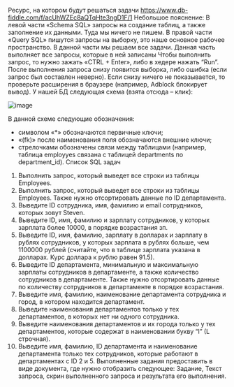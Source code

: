 Ресурс, на котором будут решаться задачи
https://www.db-fiddle.com/f/acUhWZEc8aQTqHte3ngD1F/1
Небольшое пояснение:
В левой части «Schema SQL» запросы на создание таблиц, а также заполнение их данными. Туда мы ничего не пишем.
В правой части «Query SQL» пишутся запросы на выборку, это наше основное рабочее пространство. В данной части мы решаем все
задачи.
Данная часть выполняет все запросы, которые в ней записаны
Чтобы выполнить запрос, то нужно зажать «CTRL + Enter», либо в хедере нажать “Run”.
После выполнения запроса снизу появится выборка, либо ошибка (если запрос был составлен неверно). Если снизу ничего не
показывается, то проверьте расширения в браузере (например, Adblock блокирует вывод).
У нашей БД следующая схема (взята отсюда – клик):

![image](https://github.com/user-attachments/assets/847de161-4c2f-44c8-817e-2ce429476d86)


В данной схеме следующие обозначения:
- символом «*» обозначаются первичные ключи;
- «(fk)» после наименования поля обозначаются внешние ключи;
- стрелочками обозначены связи между таблицами (например, таблица employyes связана с таблицей departments по department_id).
Список SQL задач
1. Выполнить запрос, который выведет все строки из таблицы Employees.
2. Выполнить запрос, который выведет все строки из таблицы Employees. Также нужно отсортировать данные по ID департамента.
3. Выведите ID сотрудника, имя, фамилию и email сотрудников, которых зовут Steven.
4. Выведите ID, имя, фамилию и зарплату сотрудников, у которых зарплата более 10000, в порядке возрастания зп.
5. Выведите ID, имя, фамилию, зарплату в долларах и зарплату в рублях сотрудников, у которых зарплата в рублях больше, чем
1100000 рублей (считайте, что в таблице зарплата указана в долларах. Курс доллара к рублю равен 91.5).
6. Выведите ID департамента, минимальную и максимальную зарплаты сотрудников в департаменте, а также количество
сотрудников в департаменте. Также нужно отсортировать данные по количеству сотрудников в департаменте в порядке
возрастания.
7. Выведите имя, фамилию, наименование департамента сотрудника и город, в котором находится департамент.
8. Выведите наименования департаментов только у тех департаментов, в которых нет ни одного сотрудника.
9. Выведите наименования департаментов и их города только у тех департаментов, которые содержат в наименовании букву “l” (L
строчная).
10. Выведите имя, фамилию, ID департамента и наименование департамента только тех сотрудников, которые работают в
департаментах с ID 2 и 5.
Выполненные задания предоставить в виде документа, где нужно отобразить следующее: Задание, Текст запроса, скрин выполненного
запроса и результата его выполнения.
